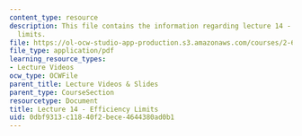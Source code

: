```yaml
---
content_type: resource
description: This file contains the information regarding lecture 14 - efficiency
  limits.
file: https://ol-ocw-studio-app-production.s3.amazonaws.com/courses/2-627-fundamentals-of-photovoltaics-fall-2013/0dbf9313c11840f2bece4644380ad0b1_MIT2_627F13_lec14.pdf
file_type: application/pdf
learning_resource_types:
- Lecture Videos
ocw_type: OCWFile
parent_title: Lecture Videos & Slides
parent_type: CourseSection
resourcetype: Document
title: Lecture 14 - Efficiency Limits
uid: 0dbf9313-c118-40f2-bece-4644380ad0b1
---
```

